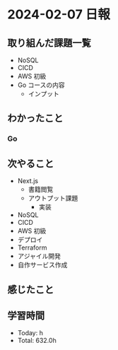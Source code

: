 # 2024-02-07 日報

## 取り組んだ課題一覧

- NoSQL
- CICD
- AWS 初級
- Go コースの内容
  - インプット

## わかったこと

### Go

## 次やること

- Next.js
  - 書籍閲覧
  - アウトプット課題
    - 実装
- NoSQL
- CICD
- AWS 初級
- デプロイ
- Terraform
- アジャイル開発
- 自作サービス作成

## 感じたこと

## 学習時間

- Today: h
- Total: 632.0h
